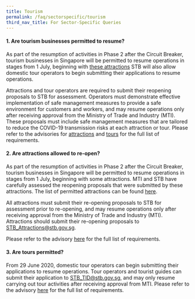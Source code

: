 ```yaml
---
title: Tourism
permalink: /faq/sectorspecific/tourism
third_nav_title: For Sector-Specific Queries
---
```


#### **1. Are tourism businesses permitted to resume?**
As part of the resumption of activities in Phase 2 after the Circuit Breaker, tourism businesses in Singapore will be permitted to resume operations in stages from 1 July, beginning with <a href="https://www.stb.gov.sg/content/stb/en/home-pages/permitted-tourism-businesses.html" target="_blank">these attractions</a> STB will also allow domestic tour operators to begin submitting their applications to resume operations.

Attractions and tour operators are required to submit their reopening proposals to STB for assessment. Operators must demonstrate effective implementation of safe management measures to provide a safe environment for customers and workers, and may resume operations only after receiving approval from the Ministry of Trade and Industry (MTI). These proposals must include safe management measures that are tailored to reduce the COVID-19 transmission risks at each attraction or tour. Please refer to the advisories for <a href="https://www.stb.gov.sg/content/stb/en/home-pages/advisory-for-attractions.html" target="_blank">attractions</a> and <a href="https://www.stb.gov.sg/content/stb/en/home-pages/advisory-for-tours.html" target="_blank">tours</a> for the full list of requirements.

#### **2. Are attractions allowed to re-open?**
As part of the resumption of activities in Phase 2 after the Circuit Breaker, tourism businesses in Singapore will be permitted to resume operations in stages from 1 July, beginning with some attractions. MTI and STB have carefully assessed the reopening proposals that were submitted by these attractions. The list of permitted attractions can be found <a href="https://www.stb.gov.sg/content/stb/en/home-pages/permitted-tourism-businesses.html" target="_blank">here</a>.

All attractions must submit their re-opening proposals to STB for assessment prior to re-opening, and may resume operations only after receiving approval from the Ministry of Trade and Industry (MTI). Attractions should submit their re-opening proposals to <a href = "mailto: STB_Attractions@stb.gov.sg">STB_Attractions@stb.gov.sg</a>. 

Please refer to the advisory <a href="https://www.stb.gov.sg/content/stb/en/home-pages/advisory-for-attractions.html" target="_blank">here</a> for the full list of requirements.

#### **3. Are tours permitted?**
From 29 June 2020, domestic tour operators can begin submitting their applications to resume operations. Tour operators and tourist guides can submit their application to <a href = "mailto: STB_TID@stb.gov.sg">STB_TID@stb.gov.sg</a>, and may only resume carrying out tour activities after receiving approval from MTI. Please refer to the advisory <a href="https://www.stb.gov.sg/content/stb/en/home-pages/advisory-for-tours.html" target="_blank">here</a> for the full list of requirements.